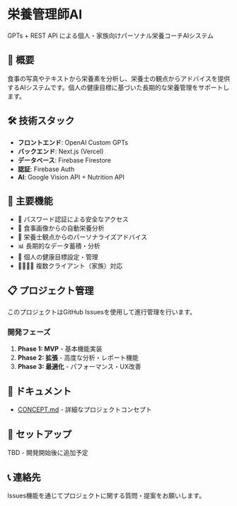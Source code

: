 # 栄養管理師AI

GPTs + REST API による個人・家族向けパーソナル栄養コーチAIシステム

## 🎯 概要

食事の写真やテキストから栄養素を分析し、栄養士の観点からアドバイスを提供するAIシステムです。個人の健康目標に基づいた長期的な栄養管理をサポートします。

## 🛠️ 技術スタック

- **フロントエンド**: OpenAI Custom GPTs
- **バックエンド**: Next.js (Vercel)
- **データベース**: Firebase Firestore
- **認証**: Firebase Auth
- **AI**: Google Vision API + Nutrition API

## 📱 主要機能

- 🔐 パスワード認証による安全なアクセス
- 📸 食事画像からの自動栄養分析
- 💬 栄養士観点からのパーソナライズアドバイス
- 📊 長期的なデータ蓄積・分析
- 🎯 個人の健康目標設定・管理
- 👨‍👩‍👧‍👦 複数クライアント（家族）対応

## 📋 プロジェクト管理

このプロジェクトはGitHub Issuesを使用して進行管理を行います。

### 開発フェーズ

1. **Phase 1: MVP** - 基本機能実装
2. **Phase 2: 拡張** - 高度な分析・レポート機能
3. **Phase 3: 最適化** - パフォーマンス・UX改善

## 📄 ドキュメント

- [CONCEPT.md](./CONCEPT.md) - 詳細なプロジェクトコンセプト

## 🚀 セットアップ

TBD - 開発開始後に追加予定

## 📞 連絡先

Issues機能を通じてプロジェクトに関する質問・提案をお願いします。
